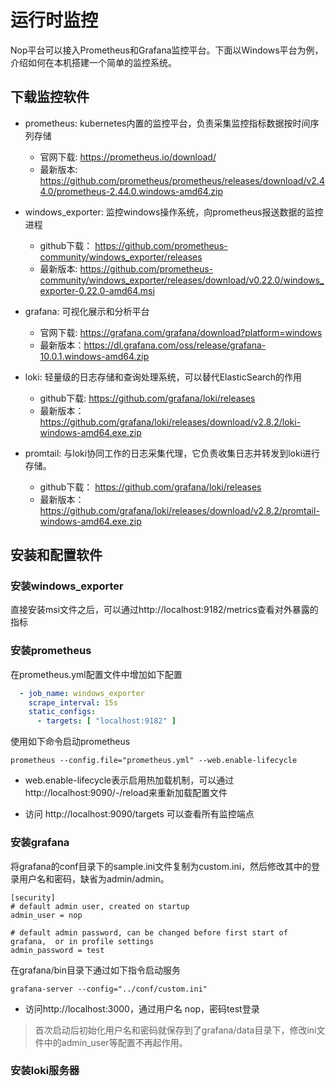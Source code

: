 # 运行时监控

Nop平台可以接入Prometheus和Grafana监控平台。下面以Windows平台为例，介绍如何在本机搭建一个简单的监控系统。

## 下载监控软件

* prometheus: kubernetes内置的监控平台，负责采集监控指标数据按时间序列存储
  - 官网下载: https://prometheus.io/download/
  - 最新版本: https://github.com/prometheus/prometheus/releases/download/v2.44.0/prometheus-2.44.0.windows-amd64.zip

* windows_exporter: 监控windows操作系统，向prometheus报送数据的监控进程
  - github下载： https://github.com/prometheus-community/windows_exporter/releases
  - 最新版本: https://github.com/prometheus-community/windows_exporter/releases/download/v0.22.0/windows_exporter-0.22.0-amd64.msi

* grafana: 可视化展示和分析平台
  - 官网下载: https://grafana.com/grafana/download?platform=windows
  - 最新版本：https://dl.grafana.com/oss/release/grafana-10.0.1.windows-amd64.zip

* loki: 轻量级的日志存储和查询处理系统，可以替代ElasticSearch的作用
  - github下载: https://github.com/grafana/loki/releases
  - 最新版本： https://github.com/grafana/loki/releases/download/v2.8.2/loki-windows-amd64.exe.zip

* promtail: 与loki协同工作的日志采集代理，它负责收集日志并转发到loki进行存储。
  - github下载：  https://github.com/grafana/loki/releases
  - 最新版本：https://github.com/grafana/loki/releases/download/v2.8.2/promtail-windows-amd64.exe.zip

## 安装和配置软件

### 安装windows_exporter
  直接安装msi文件之后，可以通过http://localhost:9182/metrics查看对外暴露的指标

### 安装prometheus
  在prometheus.yml配置文件中增加如下配置

````yaml
  - job_name: windows_exporter
    scrape_interval: 15s
    static_configs:
      - targets: [ "localhost:9182" ]
````

使用如下命令启动prometheus

````
prometheus --config.file="prometheus.yml" --web.enable-lifecycle
````

* web.enable-lifecycle表示启用热加载机制，可以通过 http://localhost:9090/-/reload来重新加载配置文件

* 访问 http://localhost:9090/targets 可以查看所有监控端点

### 安装grafana

将grafana的conf目录下的sample.ini文件复制为custom.ini，然后修改其中的登录用户名和密码，缺省为admin/admin。
````
[security]
# default admin user, created on startup
admin_user = nop

# default admin password, can be changed before first start of grafana,  or in profile settings
admin_password = test
````

在grafana/bin目录下通过如下指令启动服务

````shell
grafana-server --config="../conf/custom.ini"
````

* 访问http://localhost:3000，通过用户名 nop，密码test登录
> 首次启动后初始化用户名和密码就保存到了grafana/data目录下，修改ini文件中的admin_user等配置不再起作用。

### 安装loki服务器
